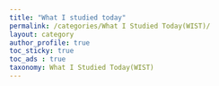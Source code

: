 ```yaml
---
title: "What I studied today"
permalink: /categories/What I Studied Today(WIST)/
layout: category
author_profile: true
toc_sticky: true
toc_ads : true
taxonomy: What I Studied Today(WIST)
---
```

